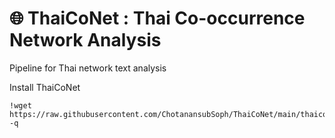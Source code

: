# 🌐 ThaiCoNet : Thai Co-occurrence Network Analysis 
Pipeline for Thai network text analysis


Install ThaiCoNet 
```
!wget https://raw.githubusercontent.com/ChotanansubSoph/ThaiCoNet/main/thaiconet.py -q
```
